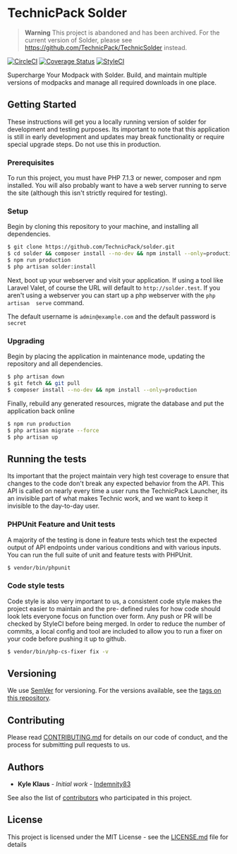 # TechnicPack Solder

> **Warning**
> This project is abandoned and has been archived. For the current version of Solder, please see https://github.com/TechnicPack/TechnicSolder instead.

[![CircleCI](https://circleci.com/gh/TechnicPack/solder.svg?style=shield)](https://circleci.com/gh/TechnicPack/solder) [![Coverage Status](https://coveralls.io/repos/github/TechnicPack/solder/badge.svg?branch=develop)](https://coveralls.io/github/TechnicPack/solder?branch=develop) [![StyleCI](https://styleci.io/repos/32042637/shield?branch=develop)](https://styleci.io/repos/32042637)

Supercharge Your Modpack with Solder. Build, and maintain multiple versions of modpacks and manage all required 
downloads in one place.

## Getting Started 

These instructions will get you a locally running version of solder for development and testing purposes. Its important 
to note that this application is still in early development and updates may break functionality or require special
upgrade steps. Do not use this in production. 

### Prerequisites
To run this project, you must have PHP 7.1.3 or newer, composer and npm installed. You will also probably want to have a web server running to serve the site (although this isn't strictly required for testing).

### Setup

Begin by cloning this repository to your machine, and installing all dependencies.

```bash
$ git clone https://github.com/TechnicPack/solder.git
$ cd solder && composer install --no-dev && npm install --only=production
$ npm run production
$ php artisan solder:install
```

Next, boot up your webserver and visit your application. If using a tool like Laravel Valet, of course the URL will 
default to `http://solder.test`. If you aren't using a webserver you can start up a php webserver with the `php artisan 
serve` command.  

The default username is `admin@example.com` and the default password is `secret`

### Upgrading

Begin by placing the application in maintenance mode, updating the repository and all dependencies. 

```bash
$ php artisan down
$ git fetch && git pull
$ composer install --no-dev && npm install --only=production
```

Finally, rebuild any generated resources, migrate the database and put the application back online

```bash
$ npm run production
$ php artisan migrate --force
$ php artisan up
```

## Running the tests

Its important that the project maintain very high test coverage to ensure that changes to the code don't break any expected behavior from the API. This API is called on nearly every time a user runs the TechnicPack Launcher, its an invisible part of what makes Technic work, and we want to keep it invisible to the day-to-day user.

### PHPUnit Feature and Unit tests

A majority of the testing is done in feature tests which test the expected output of API endpoints under various 
conditions and with various inputs. You can run the full suite of unit and feature tests with PHPUnit.

```bash
$ vendor/bin/phpunit
```

### Code style tests

Code style is also very important to us, a consistent code style makes the project easier to maintain and the pre-
defined rules for how code should look lets everyone focus on function over form. Any push or PR will be checked by 
StyleCI before being merged. In order to reduce the number of commits, a local config and tool are included to allow 
you to run a fixer on your code before pushing it up to github.

```bash
$ vendor/bin/php-cs-fixer fix -v
```

## Versioning

We use [SemVer](http://semver.org/) for versioning. For the versions available, see the [tags on this 
repository](https://github.com/technicpack/solder/tags).

## Contributing

Please read [CONTRIBUTING.md](https://github.com/technicpack/solder/CONTRIBUTING.md) for details on our code of conduct, 
and the process for submitting pull requests to us.

## Authors

* **Kyle Klaus** - *Initial work* - [Indemnity83](https://github.com/indemnity83)

See also the list of [contributors](https://github.com/technicpack/solder/contributors) who participated in this 
project.

## License

This project is licensed under the MIT License - see the [LICENSE.md](LICENSE.md) file for details
